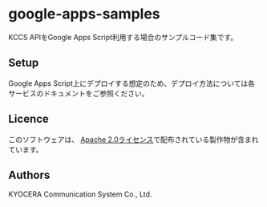 # google-apps-samples

KCCS APIをGoogle Apps Script利用する場合のサンプルコード集です。

## Setup
Google Apps Script上にデプロイする想定のため、デプロイ方法については各サービスのドキュメントをご参照ください。

## Licence
このソフトウェアは、 [Apache 2.0ライセンス](https://www.apache.org/licenses/LICENSE-2.0)で配布されている製作物が含まれています。

## Authors
KYOCERA Communication System Co., Ltd.